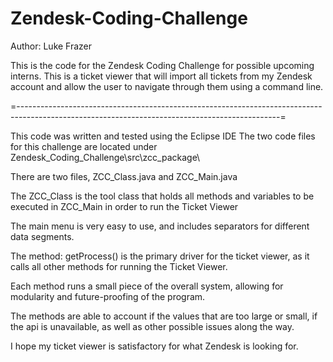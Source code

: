 # Zendesk-Coding-Challenge
Author: Luke Frazer

This is the code for the Zendesk Coding Challenge for possible upcoming interns. 
This is a ticket viewer that will import all tickets from my Zendesk account and allow the user to navigate through them using a command line. 

=-----------------------------------------------------------------------------------------------------------------------------------------------=

This code was written and tested using the Eclipse IDE
The two code files for this challenge are located under Zendesk_Coding_Challenge\src\zcc_package\

There are two files, ZCC_Class.java and ZCC_Main.java

The ZCC_Class is the tool class that holds all methods and variables to be executed in ZCC_Main in order to run the Ticket Viewer

The main menu is very easy to use, and includes separators for different data segments. 

The method: getProcess() is the primary driver for the ticket viewer, as it calls all other methods for running the Ticket Viewer. 

Each method runs a small piece of the overall system, allowing for modularity and future-proofing of the program. 

The methods are able to account if the values that are too large or small, if the api is unavailable, as well as other possible issues along the way.

I hope my ticket viewer is satisfactory for what Zendesk is looking for. 
